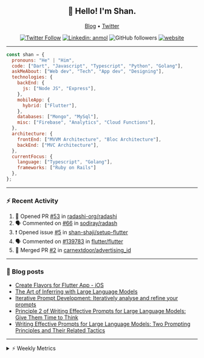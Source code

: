 <h2 align="center">👋 Hello! I'm Shan.</h2>
<p align="center">
  <a href="https://dev.to/shanshaji">Blog</a> •
  <a href="https://twitter.com/intent/follow?screen_name=shan__shaji">Twitter</a>
</p>

<p align="center"><a href="https://twitter.com/intent/follow?screen_name=shan__shaji"><img src="https://img.shields.io/twitter/follow/shan__shaji?style=flat" alt="Twitter Follow"></a>
<a href="https://www.linkedin.com/in/shan-shaji/"><img src="https://img.shields.io/badge/shan-shaji?style=flat-square&amp;logo=Linkedin&amp;logoColor=white&amp;link=https://www.linkedin.com/in/shan-shaji/" alt="Linkedin: anmol"></a>
<img src="https://img.shields.io/github/followers/shan-shaji?label=Follow&amp;style=social" alt="GitHub followers">
<a href="http://shan-shaji.github.io/"><img src="https://img.shields.io/badge/Website-46a2f1.svg?&amp;style=flat-square&amp;logo=Google-Chrome&amp;logoColor=white&amp;link=http://shan-shaji.github.io/" alt="website"></a></p>

<hr>

```javascript
const shan = {
  pronouns: "He" | "Him",
  code: ["Dart", "Javascript", "Typescript", "Python", "Golang"],
  askMeAbout: ["Web dev", "Tech", "App dev", "Designing"],
  technologies: {
    backEnd: {
      js: ["Node JS", "Express"],
    },
    mobileApp: {
      hybrid: ["Flutter"],
    },
    databases: ["Mongo", "MySql"],
    misc: ["Firebase", "Analytics", "Cloud Functions"],
  },
  architecture: {
    frontEnd: ["MVVM Architecture", "Bloc Architecture"],
    backEnd: ["MVC Architecture"],
  },
  currentFocus: {
    language: ["Typescript", "Golang"],
    frameworks: ["Ruby on Rails"]
  },
};
```

---

### ⚡ Recent Activity

<!--START_SECTION:activity-->
1. 💪 Opened PR [#53](https://github.com/radashi-org/radashi/pull/53) in [radashi-org/radashi](https://github.com/radashi-org/radashi)
2. 🗣 Commented on [#66](https://github.com/sodiray/radash/pull/66#issuecomment-2197878796) in [sodiray/radash](https://github.com/sodiray/radash)
3. ❗ Opened issue [#5](https://github.com/shan-shaji/setup-flutter/issues/5) in [shan-shaji/setup-flutter](https://github.com/shan-shaji/setup-flutter)
4. 🗣 Commented on [#139783](https://github.com/flutter/flutter/issues/139783#issuecomment-1908793600) in [flutter/flutter](https://github.com/flutter/flutter)
5. 🎉 Merged PR [#2](https://github.com/carnextdoor/advertising_id/pull/2) in [carnextdoor/advertising_id](https://github.com/carnextdoor/advertising_id)
<!--END_SECTION:activity-->

---

### 📕 Blog posts

<!-- BLOG-POST-LIST:START -->
- [Create Flavors for Flutter App - iOS](https://dev.to/shanshaji/create-flavors-for-flutter-app-ios-fnl)
- [The Art of Inferring with Large Language Models](https://dev.to/arkroot/the-art-of-inferring-with-large-language-models-243m)
- [Iterative Prompt Development: Iteratively analyse and refine your prompts](https://dev.to/arkroot/iterative-prompt-development-iteratively-analyse-and-refine-your-prompts-3ibl)
- [Principle 2 of Writing Effective Prompts for Large Language Models: Give Them Time to Think](https://dev.to/arkroot/principle-2-of-writing-effective-prompts-for-large-language-models-give-them-time-to-think-25j3)
- [Writing Effective Prompts for Large Language Models: Two Prompting Principles and Their Related Tactics](https://dev.to/arkroot/writing-effective-prompts-for-large-language-models-two-prompting-principles-and-their-related-tactics-151a)
<!-- BLOG-POST-LIST:END -->

<hr>
<details>
    <summary>⚡ Weekly Metrics</summary>
    <p>
    
<!--START_SECTION:waka-->
![Code Time](http://img.shields.io/badge/Code%20Time-2%2C842%20hrs%2022%20mins-blue)

![Profile Views](http://img.shields.io/badge/Profile%20Views-4-blue)

**🐱 My GitHub Data** 

> 📦 ? Used in GitHub's Storage 
 > 
> 💼 Opted to Hire
 > 
> 📜 106 Public Repositories 
 > 
> 🔑 0 Private Repositories 
 > 
**I'm a Night 🦉** 

```text
🌞 Morning                2781 commits        ██░░░░░░░░░░░░░░░░░░░░░░░   07.72 % 
🌆 Daytime                9207 commits        ██████░░░░░░░░░░░░░░░░░░░   25.56 % 
🌃 Evening                18061 commits       █████████████░░░░░░░░░░░░   50.14 % 
🌙 Night                  5971 commits        ████░░░░░░░░░░░░░░░░░░░░░   16.58 % 
```
📅 **I'm Most Productive on Thursday** 

```text
Monday                   4634 commits        ███░░░░░░░░░░░░░░░░░░░░░░   12.87 % 
Tuesday                  5431 commits        ████░░░░░░░░░░░░░░░░░░░░░   15.08 % 
Wednesday                4456 commits        ███░░░░░░░░░░░░░░░░░░░░░░   12.37 % 
Thursday                 8138 commits        ██████░░░░░░░░░░░░░░░░░░░   22.59 % 
Friday                   5642 commits        ████░░░░░░░░░░░░░░░░░░░░░   15.66 % 
Saturday                 3798 commits        ███░░░░░░░░░░░░░░░░░░░░░░   10.54 % 
Sunday                   3921 commits        ███░░░░░░░░░░░░░░░░░░░░░░   10.89 % 
```


📊 **This Week I Spent My Time On** 

```text
🕑︎ Time Zone: Asia/Kolkata

💬 Programming Languages: 
HTML                     51 mins             █████████████████░░░░░░░░   67.07 % 
JSON                     23 mins             ████████░░░░░░░░░░░░░░░░░   30.40 % 
JavaScript               1 min               █░░░░░░░░░░░░░░░░░░░░░░░░   02.52 % 
Markdown                 0 secs              ░░░░░░░░░░░░░░░░░░░░░░░░░   00.02 % 

🔥 Editors: 
VS Code                  1 hr 16 mins        █████████████████████████   100.00 % 

🐱‍💻 Projects: 
arkroot                  1 hr 16 mins        █████████████████████████   99.34 % 
arkroot-website          0 secs              ░░░░░░░░░░░░░░░░░░░░░░░░░   00.66 % 

💻 Operating System: 
Mac                      1 hr 16 mins        █████████████████████████   100.00 % 
```

**I Mostly Code in Dart** 

```text
Dart                     42 repos            ██████████░░░░░░░░░░░░░░░   39.25 % 
C++                      5 repos             █░░░░░░░░░░░░░░░░░░░░░░░░   04.67 % 
Python                   5 repos             █░░░░░░░░░░░░░░░░░░░░░░░░   04.67 % 
Dockerfile               1 repo              ░░░░░░░░░░░░░░░░░░░░░░░░░   00.93 % 
Swift                    1 repo              ░░░░░░░░░░░░░░░░░░░░░░░░░   00.93 % 
```




 Last Updated on 07/09/2024 18:48:23 UTC
<!--END_SECTION:waka-->

</p>
 </details>
